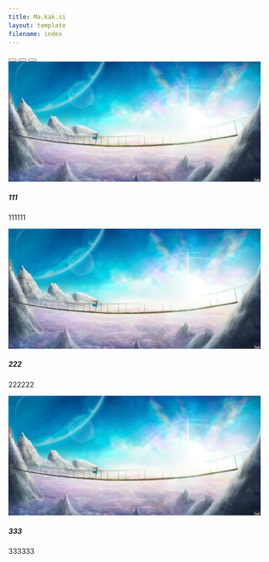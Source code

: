 ```yaml
---
title: Ma.kak.si
layout: template
filename: index
--- 
```

<title>Ma.kak.si</title>
<div class="carousel carousel-dark slide" data-bs-ride="carousel">
  <div class="carousel-indicators">
    <button type="button" data-bs-target="#carouselExampleCaptions" data-bs-slide-to="0" class="active" aria-current="true" aria-label="Slide 1"></button>
    <button type="button" data-bs-target="#carouselExampleCaptions" data-bs-slide-to="1" aria-label="Slide 2"></button>
    <button type="button" data-bs-target="#carouselExampleCaptions" data-bs-slide-to="2" aria-label="Slide 3"></button>
  </div>
  <div class="carousel-inner">
    <div class="carousel-item active" data-bs-interval="5000">
      <img src="static/img/1.jpg" class="d-block w-100" alt="">
      <div class="carousel-caption d-none d-md-block">
        <h5>111</h5>
        <p>111111</p>
      </div>
    </div>
    <div class="carousel-item" data-bs-interval="5000">
      <img src="static/img/1.jpg" class="d-block w-100" alt="">
      <div class="carousel-caption d-none d-md-block">
        <h5>222</h5>
        <p>222222</p>
      </div>
    </div>
    <div class="carousel-item" data-bs-interval="5000">
      <img src="static/img/1.jpg" class="d-block w-100" alt="">
      <div class="carousel-caption d-none d-md-block">
        <h5>333</h5>
        <p>333333</p>
      </div>
    </div>
  </div>
</div>
